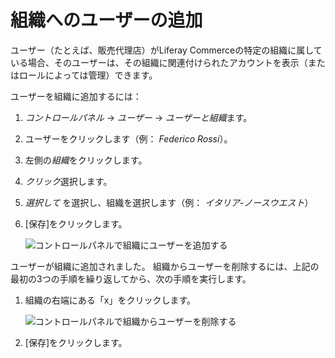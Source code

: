 # 組織へのユーザーの追加

ユーザー（たとえば、販売代理店）がLiferay Commerceの特定の組織に属している場合、そのユーザーは、その組織に関連付けられたアカウントを表示（またはロールによっては管理）できます。

ユーザーを組織に追加するには：

1.  *コントロールパネル* → *ユーザー* → *ユーザーと組織*ます。

2.  ユーザーをクリックします（例： *Federico Rossi*）。

3.  左側の*組織*をクリックします。

4.  *クリック*選択します。

5.  *選択して* を選択し、組織を選択します（例： *イタリア-ノースウエスト*）

6.  [保存]をクリックします。

    ![コントロールパネルで組織にユーザーを追加する](./adding-users-to-organizations/images/01.png)

ユーザーが組織に追加されました。 組織からユーザーを削除するには、上記の最初の3つの手順を繰り返してから、次の手順を実行します。

1.  組織の右端にある「x」をクリックします。

    ![コントロールパネルで組織からユーザーを削除する](./adding-users-to-organizations/images/02.png)

2.  [保存]をクリックします。
